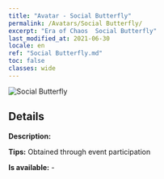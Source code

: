 ```yaml
---
title: "Avatar - Social Butterfly"
permalink: /Avatars/Social Butterfly/
excerpt: "Era of Chaos  Social Butterfly"
last_modified_at: 2021-06-30
locale: en
ref: "Social Butterfly.md"
toc: false
classes: wide
---
```

 ![Social Butterfly](/images/a/avatarFrame_31.png)

## Details

 **Description:**  

 **Tips:** Obtained through event participation 

 **Is available:**  - 

